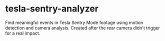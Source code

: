 # tesla-sentry-analyzer
Find meaningful events in Tesla Sentry Mode footage using motion detection and camera analysis. Created after the rear camera didn't trigger for a real impact.
